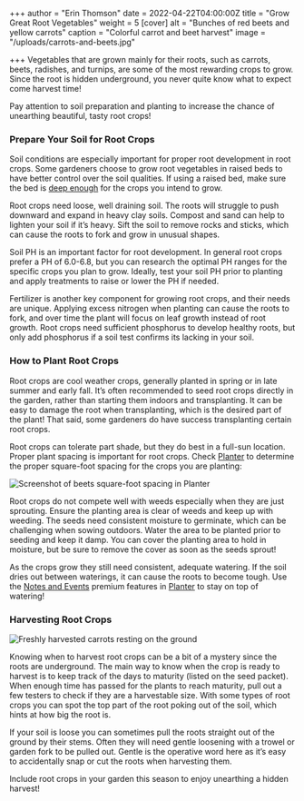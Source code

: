 +++
author = "Erin Thomson"
date = 2022-04-22T04:00:00Z
title = "Grow Great Root Vegetables"
weight = 5
[cover]
alt = "Bunches of red beets and yellow carrots"
caption = "Colorful carrot and beet harvest"
image = "/uploads/carrots-and-beets.jpg"

+++
Vegetables that are grown mainly for their roots, such as carrots, beets, radishes, and turnips, are some of the most rewarding crops to grow. Since the root is hidden underground, you never quite know what to expect come harvest time!

Pay attention to soil preparation and planting to increase the chance of unearthing beautiful, tasty root crops!

### Prepare Your Soil for Root Crops

Soil conditions are especially important for proper root development in root crops. Some gardeners choose to grow root vegetables in raised beds to have better control over the soil qualities. If using a raised bed, make sure the bed is [deep enough](https://blog.planter.garden/posts/soil-depth-requirements/) for the crops you intend to grow.

Root crops need loose, well draining soil. The roots will struggle to push downward and expand in heavy clay soils. Compost and sand can help to lighten your soil if it’s heavy. Sift the soil to remove rocks and sticks, which can cause the roots to fork and grow in unusual shapes.

Soil PH is an important factor for root development. In general root crops prefer a PH of 6.0-6.8, but you can research the optimal PH ranges for the specific crops you plan to grow. Ideally, test your soil PH prior to planting and apply treatments to raise or lower the PH if needed.

Fertilizer is another key component for growing root crops, and their needs are unique. Applying excess nitrogen when planting can cause the roots to fork, and over time the plant will focus on leaf growth instead of root growth. Root crops need sufficient phosphorus to develop healthy roots, but only add phosphorus if a soil test confirms its lacking in your soil.

### How to Plant Root Crops

Root crops are cool weather crops, generally planted in spring or in late summer and early fall. It’s often recommended to seed root crops directly in the garden, rather than starting them indoors and transplanting. It can be easy to damage the root when transplanting, which is the desired part of the plant! That said, some gardeners do have success transplanting certain root crops.

Root crops can tolerate part shade, but they do best in a full-sun location. Proper plant spacing is important for root crops. Check [Planter](https://planter.garden/) to determine the proper square-foot spacing for the crops you are planting:

![Screenshot of beets square-foot spacing in Planter](/uploads/beets-screenshot.jpg)

Root crops do not compete well with weeds especially when they are just sprouting. Ensure the planting area is clear of weeds and keep up with weeding. The seeds need consistent moisture to germinate, which can be challenging when sowing outdoors. Water the area to be planted prior to seeding and keep it damp. You can cover the planting area to hold in moisture, but be sure to remove the cover as soon as the seeds sprout!

As the crops grow they still need consistent, adequate watering. If the soil dries out between waterings, it can cause the roots to become tough. Use the [Notes and Events](https://info.planter.garden/premium) premium features in [Planter](https://planter.garden/) to stay on top of watering!

### Harvesting Root Crops

![Freshly harvested carrots resting on the ground](/uploads/carrot-harvest.jpg)

Knowing when to harvest root crops can be a bit of a mystery since the roots are underground. The main way to know when the crop is ready to harvest is to keep track of the days to maturity (listed on the seed packet). When enough time has passed for the plants to reach maturity, pull out a few testers to check if they are a harvestable size. With some types of root crops you can spot the top part of the root poking out of the soil, which hints at how big the root is.

If your soil is loose you can sometimes pull the roots straight out of the ground by their stems. Often they will need gentle loosening with a trowel or garden fork to be pulled out. Gentle is the operative word here as it’s easy to accidentally snap or cut the roots when harvesting them.

Include root crops in your garden this season to enjoy unearthing a hidden harvest!